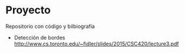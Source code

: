 # Proyecto

Repositorio con código y bilbiografía

* Detección de bordes 
http://www.cs.toronto.edu/~fidler/slides/2015/CSC420/lecture3.pdf
